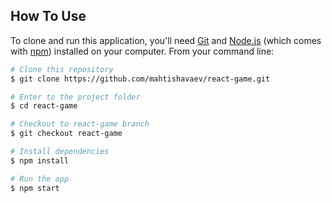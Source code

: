 ## How To Use

<!-- Example: -->

To clone and run this application, you'll need [Git](https://git-scm.com) and [Node.js](https://nodejs.org/en/download/) (which comes with [npm](http://npmjs.com)) installed on your computer. From your command line:

```bash
# Clone this repository
$ git clone https://github.com/mahtishavaev/react-game.git

# Enter to the project folder
$ cd react-game

# Checkout to react-game branch
$ git checkout react-game

# Install dependencies
$ npm install

# Run the app
$ npm start
```
